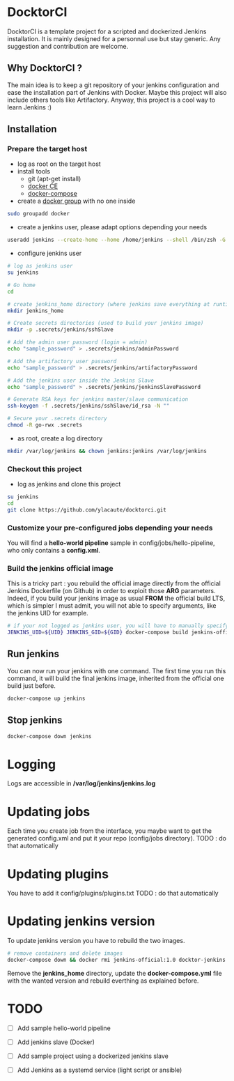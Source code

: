 
# DocktorCI
DocktorCI is a template project for a scripted and dockerized Jenkins installation. It is mainly designed for a personnal use but stay generic. Any suggestion and contribution are welcome.

## Why DocktorCI ?
The main idea is to keep a git repository of your jenkins configuration and ease the installation part of Jenkins with Docker. Maybe this project will also include others tools like Artifactory. Anyway, this project is a cool way to learn Jenkins :)

## Installation
### Prepare the target host
- log as root on the target host
- install tools
  - git (apt-get install)
  - [docker CE](https://docs.docker.com/engine/installation/#server)
  - [docker-compose](https://docs.docker.com/compose/install)
- create a [docker group](https://docs.docker.com/engine/installation/linux/linux-postinstall/#manage-docker-as-a-non-root-user) with no one inside
```bash
sudo groupadd docker
```
- create a jenkins user, please adapt options depending your needs
```bash
useradd jenkins --create-home --home /home/jenkins --shell /bin/zsh -G docker
```
- configure jenkins user
```bash
# log as jenkins user
su jenkins

# Go home
cd

# create jenkins_home directory (where jenkins save everything at runtime)
mkdir jenkins_home

# Create secrets directories (used to build your jenkins image)
mkdir -p .secrets/jenkins/sshSlave

# Add the admin user password (login = admin)
echo "sample_password" > .secrets/jenkins/adminPassword

# Add the artifactory user password
echo "sample_password" > .secrets/jenkins/artifactoryPassword

# Add the jenkins user inside the Jenkins Slave
echo "sample_password" > .secrets/jenkins/jenkinsSlavePassword

# Generate RSA keys for jenkins master/slave communication
ssh-keygen -f .secrets/jenkins/sshSlave/id_rsa -N ""

# Secure your .secrets directory
chmod -R go-rwx .secrets
```

- as root, create a log directory 
```bash
mkdir /var/log/jenkins && chown jenkins:jenkins /var/log/jenkins
```

### Checkout this project
- log as jenkins and clone this project
```bash
su jenkins
cd
git clone https://github.com/ylacaute/docktorci.git
```

### Customize your pre-configured jobs depending your needs
You will find a **hello-world pipeline** sample in config/jobs/hello-pipeline, who only contains a **config.xml**.

### Build the jenkins official image
This is a tricky part : you rebuild the official image directly from the official Jenkins Dockerfile (on Github) in order to exploit those **ARG** parameters. Indeed, if you build your jenkins image as usual **FROM** the official build LTS, which is simpler I must admit, you will not able to specify arguments, like the jenkins UID for example.
```bash
# if your not logged as jenkins user, you will have to manually specify jenkins UID and GID
JENKINS_UID=${UID} JENKINS_GID=${GID} docker-compose build jenkins-official
```

## Run jenkins
You can now run your jenkins with one command. The first time you run this command, it will build the final jenkins image, inherited from the official one build just before. 
```bash
docker-compose up jenkins
```
## Stop jenkins
```bash
docker-compose down jenkins
```

# Logging
Logs are accessible in **/var/log/jenkins/jenkins.log**

# Updating jobs
Each time you create job from the interface, you maybe want to get the generated config.xml and put it your repo (config/jobs directory). 
TODO : do that automatically

# Updating plugins
You have to add it config/plugins/plugins.txt
TODO : do that automatically

# Updating jenkins version
To update jenkins version you have to rebuild the two images. 
```bash
# remove containers and delete images
docker-compose down && docker rmi jenkins-official:1.0 docktor-jenkins:1.0
```
Remove the **jenkins_home** directory, update the **docker-compose.yml** file with the wanted version and rebuild everthing as explained before.

# TODO
- [ ] Add sample hello-world pipeline
- [ ] Add jenkins slave (Docker)
- [ ] Add sample project using a dockerized jenkins slave
- [ ] Add Jenkins as a systemd service (light script or ansible)


